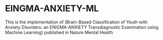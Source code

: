 # EINGMA-ANXIETY-ML

This is the implementation of (Brain-Based Classification of Youth with Anxiety Disorders: an ENIGMA-ANXIETY Transdiagnostic Examination using Machine Learning) published in Nature Mental Health
